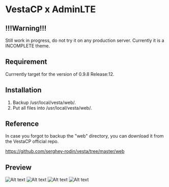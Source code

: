 # VestaCP x AdminLTE

## !!!Warning!!!

Still work in progress, do not try it on any production server. Currently it is a INCOMPLETE theme.


## Requirement
Currrently target for the version of	0.9.8 Release:12.

## Installation
1. Backup /usr/local/vesta/web/.
1. Put all files into /usr/local/vesta/web/.

## Reference
In case you forgot to backup the "web" directory, you can download it from the VestaCP official repo.

https://github.com/serghey-rodin/vesta/tree/master/web

## Preview

![Alt text](https://louislam.net/blog/wp-content/uploads/2015/03/n01692.png)
![Alt text](https://louislam.net/blog/wp-content/uploads/2015/03/n01695.png)
![Alt text](https://louislam.net/blog/wp-content/uploads/2015/03/n01694.png)
![Alt text](https://louislam.net/blog/wp-content/uploads/2015/03/n01693.png)
